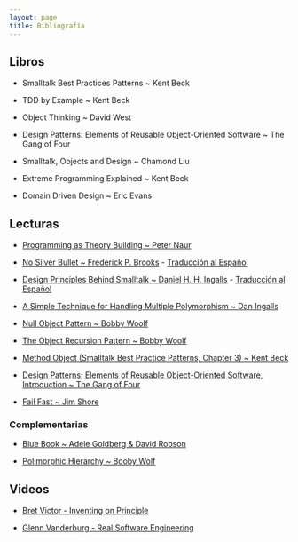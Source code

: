 ```yaml
---
layout: page
title: Bibliografía
---
```


## Libros

- Smalltalk Best Practices Patterns ~ Kent Beck

- TDD by Example ~ Kent Beck

- Object Thinking ~ David West

- Design Patterns: Elements of Reusable Object-Oriented Software ~ The Gang of Four

- Smalltalk, Objects and Design ~ Chamond Liu

- Extreme Programming Explained ~ Kent Beck

- Domain Driven Design ~ Eric Evans

## Lecturas

- [Programming as Theory Building ~ Peter Naur](bibliografia/programming-as-theory-building.pdf)

- [No Silver Bullet ~ Frederick P. Brooks](bibliografia/no-silver-bullet.pdf) - [Traducción al Español](https://gist.github.com/esparta/582e43af7b803e0aaf69)

- [Design Principles Behind Smalltalk ~ Daniel H. H. Ingalls](https://www.cs.virginia.edu/~evans/cs655/readings/smalltalk.html) - [Traducción al Español](https://drive.google.com/file/d/1O6eT8gYyoJQzi09K8nqp22vkR8wfNKWH/view)

- [A Simple Technique for Handling Multiple Polymorphism ~ Dan Ingalls](bibliografia/simple-technique-for-handling-multiple-polymorphism.pdf)

- [Null Object Pattern ~ Bobby Woolf](bibliografia/null-object-pattern.pdf)

- [The Object Recursion Pattern ~ Bobby Woolf](bibliografia/object-recusion-pattern.pdf)

- [Method Object (Smalltalk Best Practice Patterns, Chapter 3) ~ Kent Beck](bibliografia/method-object.pdf)

- [Design Patterns: Elements of Reusable Object-Oriented Software, Introduction ~ The Gang of Four](bibliografia/intro-design-patterns.pdf)

- [Fail Fast ~ Jim Shore](bibliografia/fail-fast.pdf)

### Complementarias

- [Blue Book ~ Adele Goldberg & David Robson](http://sdmeta.gforge.inria.fr/FreeBooks/BlueBook/Bluebook.pdf)

- [Polimorphic Hierarchy ~ Booby Wolf](bibliografia/polymorphic-hierarchy.pdf)

## Videos

- [Bret Victor - Inventing on Principle](https://vimeo.com/36579366)

- [Glenn Vanderburg - Real Software Engineering](https://www.youtube.com/watch?v=NP9AIUT9nos)
